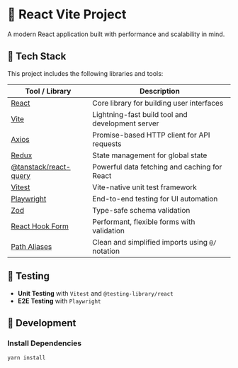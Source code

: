 # 🚀 React Vite Project

A modern React application built with performance and scalability in mind.

## 🧰 Tech Stack

This project includes the following libraries and tools:

| Tool / Library          | Description                                                      |
|------------------------|------------------------------------------------------------------|
| [React](https://reactjs.org/)               | Core library for building user interfaces                      |
| [Vite](https://vitejs.dev/)                 | Lightning-fast build tool and development server               |
| [Axios](https://axios-http.com/)            | Promise-based HTTP client for API requests                     |
| [Redux](https://redux.js.org/)              | State management for global state                              |
| [@tanstack/react-query](https://tanstack.com/query/latest) | Powerful data fetching and caching for React                   |
| [Vitest](https://vitest.dev/)               | Vite-native unit test framework                                |
| [Playwright](https://playwright.dev/)       | End-to-end testing for UI automation                           |
| [Zod](https://zod.dev/)                     | Type-safe schema validation                                    |
| [React Hook Form](https://react-hook-form.com/) | Performant, flexible forms with validation                     |
| [Path Aliases](https://vitejs.dev/config/shared-options.html#resolve-alias) | Clean and simplified imports using `@/` notation               |

## 🧪 Testing

- **Unit Testing** with `Vitest` and `@testing-library/react`
- **E2E Testing** with `Playwright`

## 🔧 Development

### Install Dependencies

```bash
yarn install
